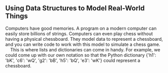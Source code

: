 ## Using Data Structures to Model Real-World Things
Computers have good memories. A program on a modern computer can easily store billions of strings. Computers can even play chess without having a physical chessboard. They model data to represent a chessboard, and you can write code to work with this model to simulate a chess game.  
&nbsp;&nbsp;&nbsp;&nbsp;This is where lists and dictionaries can come in handy. For example, we could come up with our own notation so that the Python dictionary {'h1': 'bK', 'c6': 'wQ', 'g2': 'bB', 'h5': 'bQ', 'e3': 'wK'} could represent a 
chessboard.
